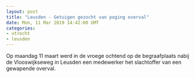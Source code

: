 ```yaml
---
layout: post
title: "Leusden - Getuigen gezocht van poging overval"
date: Mon, 11 Mar 2019 14:42:00 GMT
categories: 
- utrecht 
- leusden 
---
```


Op maandag 11 maart werd in de vroege ochtend op de begraafplaats nabij de Vlooswijkseweg in Leusden een medewerker het slachtoffer van een gewapende overval.
